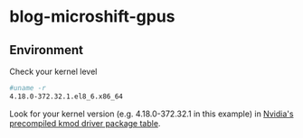 # blog-microshift-gpus
## Environment 
Check your kernel level 
```bash
#uname -r 
4.18.0-372.32.1.el8_6.x86_64 
```
Look for your kernel version (e.g. 4.18.0-372.32.1 in this example) in [Nvidia's precompiled kmod driver package table](https://developer.download.nvidia.com/compute/cuda/repos/rhel8/x86_64/precompiled/).
